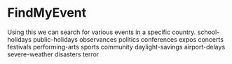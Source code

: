# FindMyEvent
Using this we can search for various events in a specific country.
school-holidays
public-holidays
observances
politics
conferences
expos
concerts
festivals
performing-arts
sports
community
daylight-savings
airport-delays
severe-weather
disasters
terror
